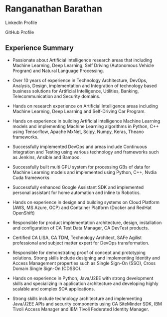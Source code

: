 # Ranganathan Barathan

LinkedIn Profile 

GitHub Profile 

## Experience Summary

* Passionate about Artificial Intelligence research areas that including Machine Learning, Deep Learning, Self Driving (Autonomous Vehicle Program) and Natural Language Processing.

* Over 10 years of experience in Technology Architecture, DevOps, Analysis, Design, implementation and Integration of technology based business solutions for Artificial Intelligence, Utilities, Banking, Telecommunication and Security domains.

* Hands on research experience on Artificial Intelligence areas including Machine Learning, Deep Learning and Self-Driving Car Program.

* Hands on experience in building Artificial Intelligence Machine Learning models and implementing Machine Learning algorithms in Python, C++ using Tensorflow, Apache MxNet, Scipy, Numpy, Keras, Theano frameworks.

* Successfully implemented DevOps and areas include Continuous Integration and Testing using various technology and frameworks such as Jenkins, Ansible and Bamboo.

* Successfully built multi GPU system for processing GBs of data for Machine Learning models and implemented using Python, C++, Nvdia Cuda frameworks

* Successfully enhanced Google Assistant SDK and implemented personal assistant for home automation and inline to Robotics.

* Hands on experience in design and building systems on Cloud Platform (AWS, MS Azure, GCP) and Container Platform (Docker and RedHat OpenShift)

* Responsible for product implementation architecture, design, installation and configuration of CA Test Data Manager, CA DevTest products.

* Certified CA LISA, CA TDM, Technology Architect, SAFe Agilist professional and subject matter expert for DevOps transformation.

* Responsible for demonstrating proof of concept and prototyping solutions. Strong skills include designing and implementing Identity and Access Management properties such as Single Sign-On (SSO), Cross Domain Single Sign-On (CDSSO).

* Hands on experience in Python, Java/J2EE with strong development skills and specializing in application architecture and developing highly scalable and complex SOA applications.

* Strong skills include technology architecture and implementing Java/J2EE APIs and security components using CA SiteMinder SDK, IBM Tivoli Access Manager and IBM Tivoli Federated Identity Manager.

